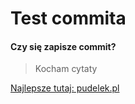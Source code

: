 # Test commita

#### Czy się zapisze commit?

> Kocham cytaty

[Najlepsze tutaj: pudelek.pl](pudelek.pl)
 
 






